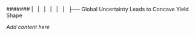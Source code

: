 ####### |   |   |   |   |   |   ├── Global Uncertainty Leads to Concave Yield Shape

*Add content here*